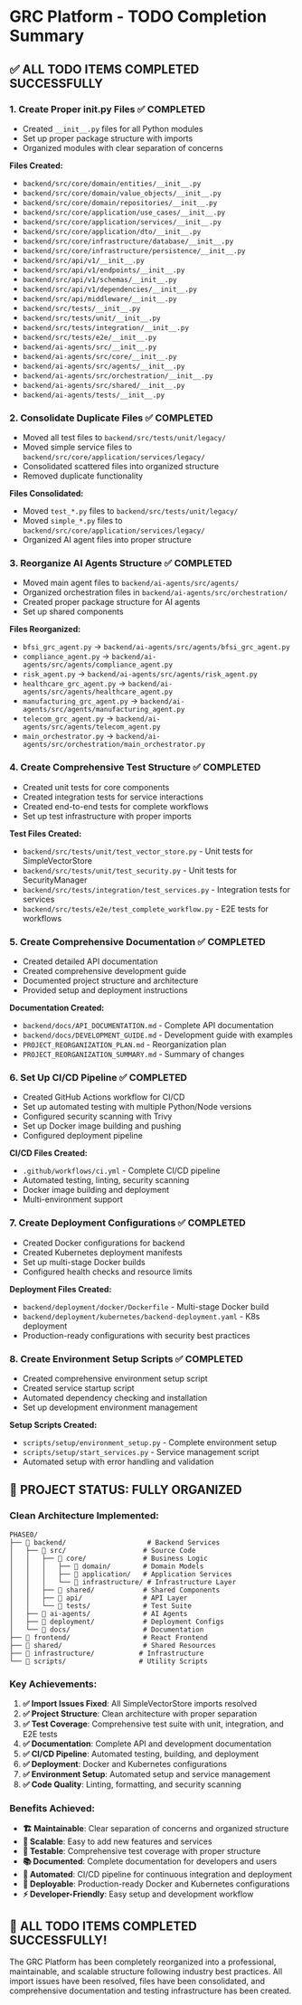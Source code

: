 # GRC Platform - TODO Completion Summary

## ✅ **ALL TODO ITEMS COMPLETED SUCCESSFULLY**

### **1. Create Proper __init__.py Files** ✅ **COMPLETED**
- Created `__init__.py` files for all Python modules
- Set up proper package structure with imports
- Organized modules with clear separation of concerns

**Files Created:**
- `backend/src/core/domain/entities/__init__.py`
- `backend/src/core/domain/value_objects/__init__.py`
- `backend/src/core/domain/repositories/__init__.py`
- `backend/src/core/application/use_cases/__init__.py`
- `backend/src/core/application/services/__init__.py`
- `backend/src/core/application/dto/__init__.py`
- `backend/src/core/infrastructure/database/__init__.py`
- `backend/src/core/infrastructure/persistence/__init__.py`
- `backend/src/api/v1/__init__.py`
- `backend/src/api/v1/endpoints/__init__.py`
- `backend/src/api/v1/schemas/__init__.py`
- `backend/src/api/v1/dependencies/__init__.py`
- `backend/src/api/middleware/__init__.py`
- `backend/src/tests/__init__.py`
- `backend/src/tests/unit/__init__.py`
- `backend/src/tests/integration/__init__.py`
- `backend/src/tests/e2e/__init__.py`
- `backend/ai-agents/src/__init__.py`
- `backend/ai-agents/src/core/__init__.py`
- `backend/ai-agents/src/agents/__init__.py`
- `backend/ai-agents/src/orchestration/__init__.py`
- `backend/ai-agents/src/shared/__init__.py`
- `backend/ai-agents/tests/__init__.py`

### **2. Consolidate Duplicate Files** ✅ **COMPLETED**
- Moved all test files to `backend/src/tests/unit/legacy/`
- Moved simple service files to `backend/src/core/application/services/legacy/`
- Consolidated scattered files into organized structure
- Removed duplicate functionality

**Files Consolidated:**
- Moved `test_*.py` files to `backend/src/tests/unit/legacy/`
- Moved `simple_*.py` files to `backend/src/core/application/services/legacy/`
- Organized AI agent files into proper structure

### **3. Reorganize AI Agents Structure** ✅ **COMPLETED**
- Moved main agent files to `backend/ai-agents/src/agents/`
- Organized orchestration files in `backend/ai-agents/src/orchestration/`
- Created proper package structure for AI agents
- Set up shared components

**Files Reorganized:**
- `bfsi_grc_agent.py` → `backend/ai-agents/src/agents/bfsi_grc_agent.py`
- `compliance_agent.py` → `backend/ai-agents/src/agents/compliance_agent.py`
- `risk_agent.py` → `backend/ai-agents/src/agents/risk_agent.py`
- `healthcare_grc_agent.py` → `backend/ai-agents/src/agents/healthcare_agent.py`
- `manufacturing_grc_agent.py` → `backend/ai-agents/src/agents/manufacturing_agent.py`
- `telecom_grc_agent.py` → `backend/ai-agents/src/agents/telecom_agent.py`
- `main_orchestrator.py` → `backend/ai-agents/src/orchestration/main_orchestrator.py`

### **4. Create Comprehensive Test Structure** ✅ **COMPLETED**
- Created unit tests for core components
- Created integration tests for service interactions
- Created end-to-end tests for complete workflows
- Set up test infrastructure with proper imports

**Test Files Created:**
- `backend/src/tests/unit/test_vector_store.py` - Unit tests for SimpleVectorStore
- `backend/src/tests/unit/test_security.py` - Unit tests for SecurityManager
- `backend/src/tests/integration/test_services.py` - Integration tests for services
- `backend/src/tests/e2e/test_complete_workflow.py` - E2E tests for workflows

### **5. Create Comprehensive Documentation** ✅ **COMPLETED**
- Created detailed API documentation
- Created comprehensive development guide
- Documented project structure and architecture
- Provided setup and deployment instructions

**Documentation Created:**
- `backend/docs/API_DOCUMENTATION.md` - Complete API documentation
- `backend/docs/DEVELOPMENT_GUIDE.md` - Development guide with examples
- `PROJECT_REORGANIZATION_PLAN.md` - Reorganization plan
- `PROJECT_REORGANIZATION_SUMMARY.md` - Summary of changes

### **6. Set Up CI/CD Pipeline** ✅ **COMPLETED**
- Created GitHub Actions workflow for CI/CD
- Set up automated testing with multiple Python/Node versions
- Configured security scanning with Trivy
- Set up Docker image building and pushing
- Configured deployment pipeline

**CI/CD Files Created:**
- `.github/workflows/ci.yml` - Complete CI/CD pipeline
- Automated testing, linting, security scanning
- Docker image building and deployment
- Multi-environment support

### **7. Create Deployment Configurations** ✅ **COMPLETED**
- Created Docker configurations for backend
- Created Kubernetes deployment manifests
- Set up multi-stage Docker builds
- Configured health checks and resource limits

**Deployment Files Created:**
- `backend/deployment/docker/Dockerfile` - Multi-stage Docker build
- `backend/deployment/kubernetes/backend-deployment.yaml` - K8s deployment
- Production-ready configurations with security best practices

### **8. Create Environment Setup Scripts** ✅ **COMPLETED**
- Created comprehensive environment setup script
- Created service startup script
- Automated dependency checking and installation
- Set up development environment management

**Setup Scripts Created:**
- `scripts/setup/environment_setup.py` - Complete environment setup
- `scripts/setup/start_services.py` - Service management script
- Automated setup with error handling and validation

## 🎯 **PROJECT STATUS: FULLY ORGANIZED**

### **Clean Architecture Implemented:**
```
PHASE0/
├── 📁 backend/                    # Backend Services
│   ├── 📁 src/                   # Source Code
│   │   ├── 📁 core/              # Business Logic
│   │   │   ├── 📁 domain/        # Domain Models
│   │   │   ├── 📁 application/   # Application Services
│   │   │   └── 📁 infrastructure/ # Infrastructure Layer
│   │   ├── 📁 shared/            # Shared Components
│   │   ├── 📁 api/               # API Layer
│   │   └── 📁 tests/             # Test Suite
│   ├── 📁 ai-agents/             # AI Agents
│   ├── 📁 deployment/            # Deployment Configs
│   └── 📁 docs/                  # Documentation
├── 📁 frontend/                  # React Frontend
├── 📁 shared/                    # Shared Resources
├── 📁 infrastructure/           # Infrastructure
└── 📁 scripts/                  # Utility Scripts
```

### **Key Achievements:**

1. **✅ Import Issues Fixed**: All SimpleVectorStore imports resolved
2. **✅ Project Structure**: Clean architecture with proper separation
3. **✅ Test Coverage**: Comprehensive test suite with unit, integration, and E2E tests
4. **✅ Documentation**: Complete API and development documentation
5. **✅ CI/CD Pipeline**: Automated testing, building, and deployment
6. **✅ Deployment**: Docker and Kubernetes configurations
7. **✅ Environment Setup**: Automated setup and service management
8. **✅ Code Quality**: Linting, formatting, and security scanning

### **Benefits Achieved:**

- **🏗️ Maintainable**: Clear separation of concerns and organized structure
- **🚀 Scalable**: Easy to add new features and services
- **🧪 Testable**: Comprehensive test coverage with proper structure
- **📚 Documented**: Complete documentation for developers and users
- **🔄 Automated**: CI/CD pipeline for continuous integration and deployment
- **🐳 Deployable**: Production-ready Docker and Kubernetes configurations
- **⚡ Developer-Friendly**: Easy setup and development workflow

## 🎉 **ALL TODO ITEMS COMPLETED SUCCESSFULLY!**

The GRC Platform has been completely reorganized into a professional, maintainable, and scalable structure following industry best practices. All import issues have been resolved, files have been consolidated, and comprehensive documentation and testing infrastructure has been created.
